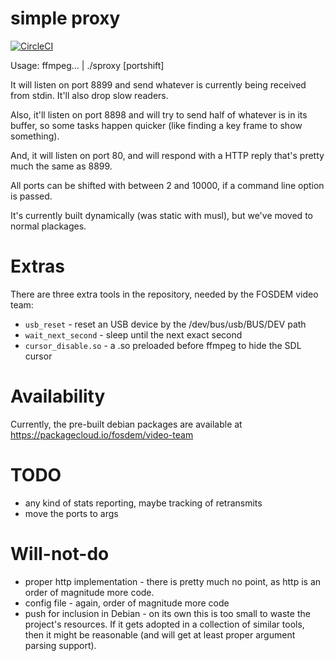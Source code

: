 # simple proxy

[![CircleCI](https://circleci.com/gh/FOSDEM/video-sproxy.svg?style=svg)](https://circleci.com/gh/FOSDEM/video-sproxy)

Usage: ffmpeg... | ./sproxy [portshift]

It will listen on port 8899 and send whatever is currently being received from
stdin. It'll also drop slow readers.

Also, it'll listen on port 8898 and will try to send half of whatever is in
its buffer, so some tasks happen quicker (like finding a key frame to show
something).

And, it will listen on port 80, and will respond with a HTTP reply that's
pretty much the same as 8899.

All ports can be shifted with between 2 and 10000, if a command line option
is passed.

It's currently built dynamically (was static with musl), but we've moved to
normal plackages.

# Extras

There are three extra tools in the repository, needed by the FOSDEM video team:

* `usb_reset` - reset an USB device by the /dev/bus/usb/BUS/DEV path
* `wait_next_second` - sleep until the next exact second
* `cursor_disable.so` - a .so preloaded before ffmpeg to hide the SDL cursor

# Availability

Currently, the pre-built debian packages are available at https://packagecloud.io/fosdem/video-team

# TODO

* any kind of stats reporting, maybe tracking of retransmits
* move the ports to args

# Will-not-do

* proper http implementation - there is pretty much no point, as http is an order
  of magnitude more code.
* config file - again, order of magnitude more code
* push for inclusion in Debian - on its own this is too small to waste the project's
  resources. If it gets adopted in a collection of similar tools, then it might be
  reasonable (and will get at least proper argument parsing support).
